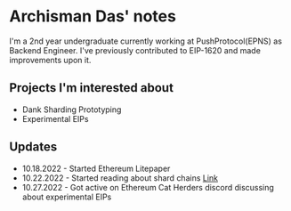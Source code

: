 
# Archisman Das' notes

I'm a 2nd year undergraduate currently working at PushProtocol(EPNS) as Backend Engineer. I've previously contributed to EIP-1620 and made improvements upon it.




## Projects I'm interested about

- Dank Sharding Prototyping
- Experimental EIPs



## Updates

- 10.18.2022 - Started Ethereum Litepaper
- 10.22.2022 - Started reading about shard chains [Link]( https://ethereum.org/en/eth2/shard-chains/)
- 10.27.2022 - Got active on Ethereum Cat Herders discord discussing about experimental EIPs

